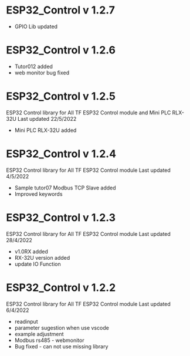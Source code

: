 # ESP32_Control v 1.2.7
- GPIO Lib updated
# ESP32_Control v 1.2.6
- Tutor012 added
- web monitor bug fixed
# ESP32_Control v 1.2.5
ESP32 Control library for All TF ESP32 Control module and Mini PLC RLX-32U
Last updated 22/5/2022
- Mini PLC RLX-32U added
# ESP32_Control v 1.2.4
ESP32 Control library for All TF ESP32 Control module
Last updated 4/5/2022
- Sample tutor07 Modbus TCP Slave added
- Improved keywords
# ESP32_Control v 1.2.3
ESP32 Control library for All TF ESP32 Control module
Last updated 28/4/2022
- v1.0RX added
- RX-32U version added
- update IO Function

# ESP32_Control v 1.2.2
ESP32 Control library for All TF ESP32 Control module
Last updated 6/4/2022
- readinput
- parameter sugestion when use vscode
- example adjustment
- Modbus rs485 - webmonitor
- Bug fixed - can not use missing library
